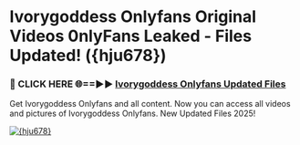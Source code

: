 # Ivorygoddess Onlyfans Original Videos 0nlyFans Leaked - Files Updated! ({hju678})

<h3>🔴 CLICK HERE 🌐==►► <a href="https://tinyurl.com/ms9xzufz" rel="nofollow">Ivorygoddess Onlyfans Updated Files</a></h3>

Get Ivorygoddess Onlyfans and all content. Now you can access all videos and pictures of Ivorygoddess Onlyfans. New Updated Files 2025!

[![{hju678}](https://i.imgur.com/PQ7UWWw.gif)](https://tinyurl.com/ms9xzufz)